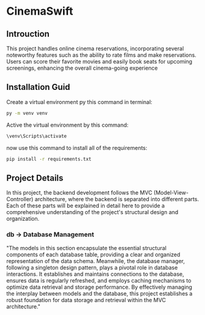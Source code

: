 # CinemaSwift 
## Introuction 
This project handles online cinema reservations, incorporating several noteworthy features such as the ability to rate films and make reservations. Users can score their favorite movies and easily book seats for upcoming screenings, enhancing the overall cinema-going experience

## Installation Guid 
Create a virtual environment py this command in terminal: 
```bash
py -m venv venv
```
Active the virtual environment by this command:
```bash
\venv\Scripts\activate
```
now use this command to install all of the requirements:
```bash
pip install -r requirements.txt
```

## Project Details 
In this project, the backend development follows the MVC (Model-View-Controller) architecture, where the backend is separated into different parts. Each of these parts will be explained in detail here to provide a comprehensive understanding of the project's structural design and organization.

### db -> Database Management
"The models in this section encapsulate the essential structural components of each database table, providing a clear and organized representation of the data schema. Meanwhile, the database manager, following a singleton design pattern, plays a pivotal role in database interactions. It establishes and maintains connections to the database, ensures data is regularly refreshed, and employs caching mechanisms to optimize data retrieval and storage performance. By effectively managing the interplay between models and the database, this project establishes a robust foundation for data storage and retrieval within the MVC architecture."
